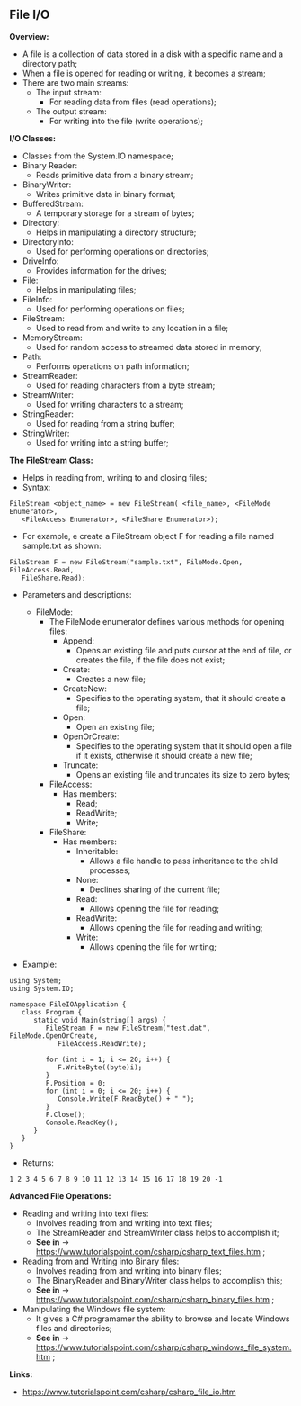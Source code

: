 ## File I/O

**Overview:**

- A file is a collection of data stored in a disk with a specific name and a directory path;
- When a file is opened for reading or writing, it becomes a stream;
- There are two main streams:
  - The input stream:
    - For reading data from files (read operations);
  - The output stream:
    - For writing into the file (write operations);

**I/O Classes:**

- Classes from the System.IO namespace;
- Binary Reader:
  - Reads primitive data from a binary stream;
- BinaryWriter:
  - Writes primitive data in binary format;
- BufferedStream:
  - A temporary storage for a stream of bytes;
- Directory:
  - Helps in manipulating a directory structure;
- DirectoryInfo:
  - Used for performing operations on directories;
- DriveInfo:
  - Provides information for the drives;
- File:
  - Helps in manipulating files;
- FileInfo:
  - Used for performing operations on files;
- FileStream:
  - Used to read from and write to any location in a file;
- MemoryStream:
  - Used for random access to streamed data stored in memory;
- Path:
  - Performs operations on path information;
- StreamReader:
  - Used for reading characters from a byte stream;
- StreamWriter:
  - Used for writing characters to a stream;
- StringReader:
  - Used for reading from a string buffer;
- StringWriter:
  - Used for writing into a string buffer;

**The FileStream Class:**

- Helps in reading from, writing to and closing files;
- Syntax:

```
FileStream <object_name> = new FileStream( <file_name>, <FileMode Enumerator>,
   <FileAccess Enumerator>, <FileShare Enumerator>);
```

- For example, e create a FileStream object F for reading a file named sample.txt as shown:

```
FileStream F = new FileStream("sample.txt", FileMode.Open, FileAccess.Read,
   FileShare.Read);
```

- Parameters and descriptions:

  - FileMode:
    - The FileMode enumerator defines various methods for opening files:
      - Append:
        - Opens an existing file and puts cursor at the end of file, or creates the file, if the file does not exist;
      - Create:
        - Creates a new file;
      - CreateNew:
        - Specifies to the operating system, that it should create a file;
      - Open:
        - Open an existing file;
      - OpenOrCreate:
        - Specifies to the operating system that it should open a file if it exists, otherwise it should create a new file;
      - Truncate:
        - Opens an existing file and truncates its size to zero bytes;
    - FileAccess:
      - Has members:
        - Read;
        - ReadWrite;
        - Write;
    - FileShare:
      - Has members:
        - Inheritable:
          - Allows a file handle to pass inheritance to the child processes;
        - None:
          - Declines sharing of the current file;
        - Read:
          - Allows opening the file for reading;
        - ReadWrite:
          - Allows opening the file for reading and writing;
        - Write:
          - Allows opening the file for writing;

- Example:

```
using System;
using System.IO;

namespace FileIOApplication {
   class Program {
      static void Main(string[] args) {
         FileStream F = new FileStream("test.dat", FileMode.OpenOrCreate,
            FileAccess.ReadWrite);

         for (int i = 1; i <= 20; i++) {
            F.WriteByte((byte)i);
         }
         F.Position = 0;
         for (int i = 0; i <= 20; i++) {
            Console.Write(F.ReadByte() + " ");
         }
         F.Close();
         Console.ReadKey();
      }
   }
}
```

- Returns:

```
1 2 3 4 5 6 7 8 9 10 11 12 13 14 15 16 17 18 19 20 -1
```

**Advanced File Operations:**

- Reading and writing into text files:
  - Involves reading from and writing into text files;
  - The StreamReader and StreamWriter class helps to accomplish it;
  - **See in** -> https://www.tutorialspoint.com/csharp/csharp_text_files.htm ;
- Reading from and Writing into Binary files:
  - Involves reading from and writing into binary files;
  - The BinaryReader and BinaryWriter class helps to accomplish this;
  - **See in** -> https://www.tutorialspoint.com/csharp/csharp_binary_files.htm ;
- Manipulating the Windows file system:
  - It gives a C# programamer the ability to browse and locate Windows files and directories;
  - **See in** -> https://www.tutorialspoint.com/csharp/csharp_windows_file_system.htm ;

**Links:**

- https://www.tutorialspoint.com/csharp/csharp_file_io.htm
